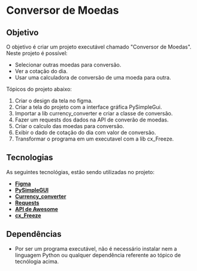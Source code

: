 # Conversor de Moedas

## Objetivo
O objetivo é criar um projeto executável chamado "Conversor de Moedas". Neste projeto é possível:

- Selecionar outras moedas para conversão.
- Ver a cotação do dia.
- Usar uma calculadora de conversão de uma moeda para outra.

Tópicos do projeto abaixo:

1. Criar o design da tela no figma.
2. Criar a tela do projeto com a interface gráfica PySimpleGui.
3. Importar a lib currency_converter e criar a classe de conversão.
4. Fazer um requests dos dados na API de converão de moedas.
5. Criar o calculo das moedas para conversão.
6. Exibir o dado de cotação do dia com valor de conversão.
7. Transformar o programa em um executavel com a lib cx_Freeze.

## Tecnologias
As seguintes tecnológias, estão sendo utilizadas no projeto:

- **[Figma](https://www.figma.com/)**
- **[PySimpleGUI](https://pypi.org/project/PySimpleGUI/)**
- **[Currency_converter](https://pypi.org/project/CurrencyConverter/)**
- **[Requests](https://pypi.org/project/requests/)**
- **[API de Awesome](https://docs.awesomeapi.com.br/api-de-moedas)**
- **[cx_Freeze](https://pypi.org/project/cx-Freeze/)**

## Dependências
* Por ser um programa executável, não é necessário instalar nem a linguagem Python ou qualquer dependência referente 
ao tópico de tecnólogia acima.
